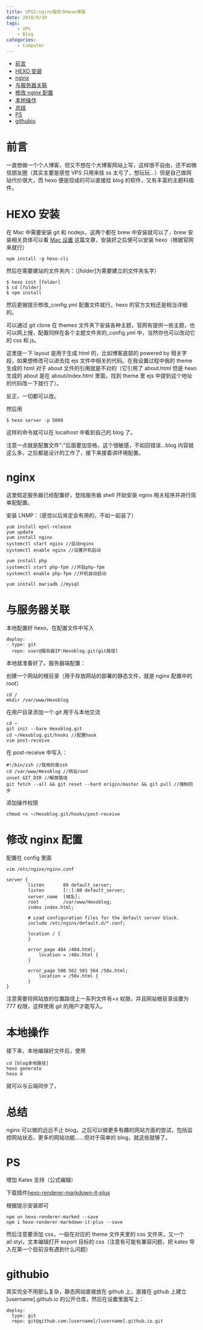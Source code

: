 ```yaml
---
title: VPS3:nginx服务与Hexo博客
date: 2018/9/30
tags:
    - VPS
    - Blog
categories:
    - Computer
---
```


- [前言](#前言)
- [HEXO 安装](#hexo-安装)
- [nginx](#nginx)
- [与服务器关联](#与服务器关联)
- [修改 nginx 配置](#修改-nginx-配置)
- [本地操作](#本地操作)
- [总结](#总结)
- [PS](#ps)
- [githubio](#githubio)

# 前言

一直想做一个个人博客，但又不想在个大博客网站上写，这样很不自由，还不如微信朋友圈（其实主要是感觉 VPS 只用来挂 ss 太亏了，想玩玩...）但是自己做网站代价很大，而 hexo 便是现成的可以直接挂 blog 的软件，又有丰富的主题科插件。

# HEXO 安装

在 Mac 中需要安装 git 和 nodejs，这两个都在 brew 中安装就可以了，brew 安装相关具体可以看
[Mac 设置](/2018/08/15/Computer/Mac1_新机设置/)
这篇文章，安装好之后便可以安装 hexo（根据官网来就行）

```
npm install -g hexo-cli
```

然后在需要建站的文件夹内：（[folder]为需要建立的文件夹名字）

```
$ hexo init [folder]
$ cd [folder]
$ npm install
```

然后更据提示修改\_config.yml 配置文件就行。hexo 的官方文档还是相当详细的。

可以通过 git clone 在 themes 文件夹下安装各种主题，官网有提供一些主题，也可以网上搜，配置同样在各个主题文件夹的\_config.yml 中，当然你也可以改动它的 css 和 js。

这里提一下 layout 是用于生成 html 的，比如博客底部的 powered by 相关字段，如果想修改可以进去找 ejs 文件中相关的代码。在我设置过程中我的 theme 生成的 html 对于 about 文件的引用就是不对的（它引用了 about.html 但是 hexo 生成的 about 是在 about/index.html 里面，找到 theme 里 ejs 中提到这个地址的代码改一下就行了）。

反正，一切都可以改。

然后用

```
$ hexo server -p 5000
```

这样的命令就可以在 localhost 中看到自己的 blog 了。

注意一点就是配置文件":"后面要加空格，这个很敏感，不如回错误...blog 内容就这么多，之后都是设计的工作了，接下来接着讲环境配置。

# nginx

这里假定服务器已经配置好，登陆服务器 shell 开始安装 nginx 相关程序并进行简单配配置。

安装 LNMP：（感觉以后肯定会有用的，不如一起装了）

```
yum install epel-release
yum update
yum install nginx
systemctl start nginx //启动nginx
systemctl enable nginx //设置开机启动

yum install php
systemctl start php-fpm //开启php-fpm
systemctl enable php-fpm //开机自动启动

yum install mariadb //mysql
```

# 与服务器关联

本地配置好 hexo，在配置文件中写入

```
deploy:
- type: git
  repo: user@服务器IP:Hexoblog.git(git路径)
```

本地就准备好了。服务器端配置：

创建一个网站的根目录（用于存放网站的部署的静态文件，就是 nginx 配置中的 root）

```
cd /
mkdir /var/www/Hexoblog
```

在用户目录添加一个.git 用于与本地交流

```
cd ~
git init --bare Hexoblog.git
cd ~/Hexoblog.git/hooks //配置hook
vim post-receive
```

在 post-receive 中写入：

```
#!/bin/zsh //我用的是zsh
cd /var/www/Hexoblog //网站root
unset GIT_DIR //解放路径
git fetch --all && git reset --hard origin/master && git pull //强制同步
```

添加操作权限

```
chmod +x ~/Hexoblog.git/hooks/post-receive
```

# 修改 nginx 配置

配置在 config 里面

```
vim /etc/nginx/nginx.conf
```

```
server {
        listen       80 default_server;
        listen       [::]:80 default_server;
        server_name  [域名];
        root         /var/www/Hexoblog;
        index index.html;

        # Load configuration files for the default server block.
        include /etc/nginx/default.d/*.conf;

        location / {
        }

        error_page 404 /404.html;
            location = /40x.html {
        }

        error_page 500 502 503 504 /50x.html;
            location = /50x.html {
        }
}
```

注意需要将网站放的位置路径上一系列文件有+x 权限，并且网站根目录设置为 777 权限，这样使用 git 的用户才能写入。

# 本地操作

接下来，本地编辑好文件后，使用

```
cd [blog本地路径]
hexo generate
hexo d
```

就可以与云端同步了，

# 总结

nginx 可以做的远远不止 blog，之后可以做更多有趣的网站方面的尝试，包括监控网站状态，更多的网站功能......但对于简单的 blog，就这些就够了。

# PS

增加 Katex 支持（公式编辑）

下载插件[hexo-renderer-markdown-it-plus](https://github.com/CHENXCHEN/hexo-renderer-markdown-it-plus)

根据提示安装即可

```
npm un hexo-renderer-marked --save
npm i hexo-renderer-markdown-it-plus --save
```

然后注意要添加 css，一般在对应的 theme 文件夹里的 css 文件夹，又一个 all.styl，文本编辑打开 export 目标的 css（注意有可能有兼容问题，把 katex 导入在第一个目前没有遇到什么问题）

# githubio

其实完全不用那么复杂，静态网站直接放在 github 上，直接在 github 上建立[username].github.io 的公开仓库，然后在设置里面写上：

```
deploy:
  type: git
  repo: git@github.com:[username]/[username].github.io.git
```
